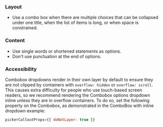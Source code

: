 ### Layout

- Use a combo box when there are multiple choices that can be collapsed under one title, when the list of items is long, or when space is constrained.

### Content

- Use single words or shortened statements as options.
- Don't use punctuation at the end of options.

### Accessibility

Combobox dropdowns render in their own layer by default to ensure they are not clipped by containers with `overflow: hidden` or `overflow: scroll`. This causes extra difficulty for people who use touch-based screen readers, so we recommend rendering the Combobox options dropdown inline unless they are in overflow containers. To do so, set the following property on the Combobox, as demonstrated in the ComboBox with inline dropdown example:

```js
pickerCalloutProps={{ doNotLayer: true }}
```
